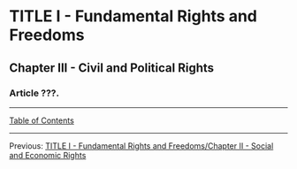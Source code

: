 # TITLE I - Fundamental Rights and Freedoms

## Chapter III - Civil and Political Rights

### Article ???. 

---

[Table of Contents](TABLE_OF_CONTENTS.md)

---

Previous: [TITLE I - Fundamental Rights and Freedoms/Chapter II - Social and Economic Rights](TITLE_1_CH_2.md)

